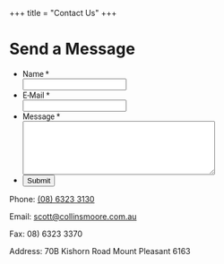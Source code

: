 +++
title = "Contact Us"
+++
<div id="contact" class="container">
    <div class="row">
        <div class="col-md-12">
        <h1>Send a Message</h1>
        </div>
    </div><!--row-->
    <div class="row">

<div class="col-lg-6">
 <script src="https://cdn.jotfor.ms/static/prototype.forms.js" type="text/javascript"></script>
        <script src="https://cdn.jotfor.ms/static/jotform.forms.js?3.3.5440" type="text/javascript"></script>
        <script type="text/javascript">
        JotForm.init(function(){
            JotForm.highlightInputs = false;
            JotForm.alterTexts({"alphabetic":"This field can only contain letters","alphanumeric":"This field can only contain letters and numbers.","confirmClearForm":"Are you sure you want to clear the form","confirmEmail":"E-mail does not match","email":"Enter a valid e-mail address","incompleteFields":"Please complete required (*) fields.","lessThan":"Your score should be less than","numeric":"This field can only contain numeric values","pleaseWait":"Please wait...","required":"This field is required.","uploadExtensions":"You can only upload following files:","uploadFilesize":"File size cannot be bigger than:"});
            JotForm.clearFieldOnHide="disable";
            /*INIT-END*/
        });
JotForm.prepareCalculationsOnTheFly([null,null,null,{"name":"email3","qid":"3","text":"E-Mail","type":"control_textbox"},null,{"name":"image","qid":"5","text":"6529_liner","type":"control_image"},{"name":"name","qid":"6","text":"Name","type":"control_textbox"},{"name":"message","qid":"7","text":"Message","type":"control_textarea"},{"name":"submit","qid":"8","text":"Submit","type":"control_button"},null,{"name":"contactUs","qid":"10","text":"Contact Us","type":"control_head"}]);
        setTimeout(function() {
        JotForm.paymentExtrasOnTheFly([null,null,null,{"name":"email3","qid":"3","text":"E-Mail","type":"control_textbox"},null,{"name":"image","qid":"5","text":"6529_liner","type":"control_image"},{"name":"name","qid":"6","text":"Name","type":"control_textbox"},{"name":"message","qid":"7","text":"Message","type":"control_textarea"},{"name":"submit","qid":"8","text":"Submit","type":"control_button"},null,{"name":"contactUs","qid":"10","text":"Contact Us","type":"control_head"}]);}, 20); 
        </script>

<link href="https://cdn.jotfor.ms/static/formCss.css?3.3.5440" rel="stylesheet" type="text/css" />
        <link type="text/css" media="print" rel="stylesheet" href="https://cdn.jotfor.ms/css/printForm.css?3.3.5440" />
        <link type="text/css" rel="stylesheet" href="https://cdn.jotfor.ms/css/styles/nova.css?3.3.5440" />
        <link type="text/css" rel="stylesheet" href="https://cdn.jotfor.ms/themes/CSS/566a91c2977cdfcd478b4567.css?themeRevisionID=58c6459d9a11c7136a8b4567"/>
        <link type="text/css" rel="stylesheet" href="https://cdn.jotfor.ms/css/styles/buttons/form-submit-button-simple_white.css?3.3.5440"/>
<form class="jotform-form" action="https://submit.jotform.co/submit/80921319184861/" method="post" name="form_80921319184861" id="80921319184861" accept-charset="utf-8">
        <input type="hidden" name="formID" value="80921319184861" />
        <div class="form-all">
            <ul class="form-section page-section">

<li class="form-line jf-required" data-type="control_textbox" id="id_6">
                <label class="form-label form-label-top form-label-auto" id="label_6" for="input_6" style="font-family:'Roboto', sans-serif">
                Name
                <span class="form-required">
                    *
                </span>
                </label>
                <div id="cid_6" class="form-input-wide jf-required">
                <input type="text" id="input_6" name="q6_name" data-type="input-textbox" class="form-textbox validate[required]" size="20" value="" placeholder=" " data-component="textbox" required="" />
                </div>
            </li>
            <li class="form-line jf-required" data-type="control_textbox" id="id_3">
                <label class="form-label form-label-top form-label-auto" id="label_3" for="input_3" style="font-family:'Roboto', sans-serif">
                E-Mail
                <span class="form-required">
                    *
                </span>
                </label>
                <div id="cid_3" class="form-input-wide jf-required">
                <input type="text" id="input_3" name="q3_email3" data-type="input-textbox" class="form-textbox validate[required]" size="20" value="" placeholder=" " data-component="textbox" required="" />
                </div>
            </li>
            <li class="form-line jf-required" data-type="control_textarea" id="id_7">
                <label class="form-label form-label-top form-label-auto" id="label_7" for="input_7" style="font-family:'Roboto', sans-serif">
                Message
                <span class="form-required">
                    *
                </span>
                </label>
                <div id="cid_7" class="form-input-wide jf-required">
                <textarea id="input_7" class="form-textarea validate[required]" name="q7_message" cols="40" rows="6" data-component="textarea" required=""></textarea>
                </div>
            </li>
            <li class="form-line" data-type="control_button" id="id_8">
                <div id="cid_8" class="form-input-wide">
                <div style="text-align:left" class="form-buttons-wrapper">
                    <button id="input_8" type="submit" class="btn btn-primary" data-component="button">
                    Submit
                    </button>
                </div>
                </div>
            </li>
            <li style="display:none">
                Should be Empty:
                <input type="text" name="website" value="" />
            </li>
            </ul>
        </div>
        <script>
        JotForm.showJotFormPowered = "new_footer";
        </script>
        <input type="hidden" id="simple_spc" name="simple_spc" value="80921319184861" />
        <script type="text/javascript">
        document.getElementById("si" + "mple" + "_spc").value = "80921319184861-80921319184861";
        </script>
        </div>
        </form>
<script type="text/javascript">JotForm.ownerView=true;</script>
</div><!--col-->
 <div class="col-lg-6">
            <p>Phone: <a href="tel:0863233130">(08) 6323 3130</a></p>
            <p>Email: <a href="mailto:scott@collinsmoore.com.au">scott@collinsmoore.com.au</a></p>
            <p>Fax: 08) 6323 3370</p>
            <p>Address: 70B Kishorn Road Mount Pleasant 6163</p>
        </div><!--col-->
</div><!--row-->
</div><!--container-->